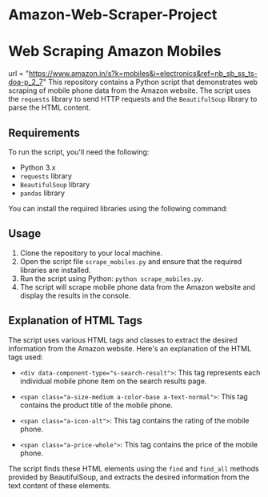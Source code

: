 # Amazon-Web-Scraper-Project
# Web Scraping Amazon Mobiles
url = "https://www.amazon.in/s?k=mobiles&i=electronics&ref=nb_sb_ss_ts-doa-p_2_7"
This repository contains a Python script that demonstrates web scraping of mobile phone data from the Amazon website. The script uses the `requests` library to send HTTP requests and the `BeautifulSoup` library to parse the HTML content.

## Requirements

To run the script, you'll need the following:

- Python 3.x
- `requests` library
- `BeautifulSoup` library
- `pandas` library

You can install the required libraries using the following command:


## Usage

1. Clone the repository to your local machine.
2. Open the script file `scrape_mobiles.py` and ensure that the required libraries are installed.
3. Run the script using Python: `python scrape_mobiles.py`.
4. The script will scrape mobile phone data from the Amazon website and display the results in the console.

## Explanation of HTML Tags

The script uses various HTML tags and classes to extract the desired information from the Amazon website. Here's an explanation of the HTML tags used:

- `<div data-component-type="s-search-result">`: This tag represents each individual mobile phone item on the search results page.

- `<span class="a-size-medium a-color-base a-text-normal">`: This tag contains the product title of the mobile phone.

- `<span class="a-icon-alt">`: This tag contains the rating of the mobile phone.

- `<span class="a-price-whole">`: This tag contains the price of the mobile phone.

The script finds these HTML elements using the `find` and `find_all` methods provided by BeautifulSoup, and extracts the desired information from the text content of these elements.
